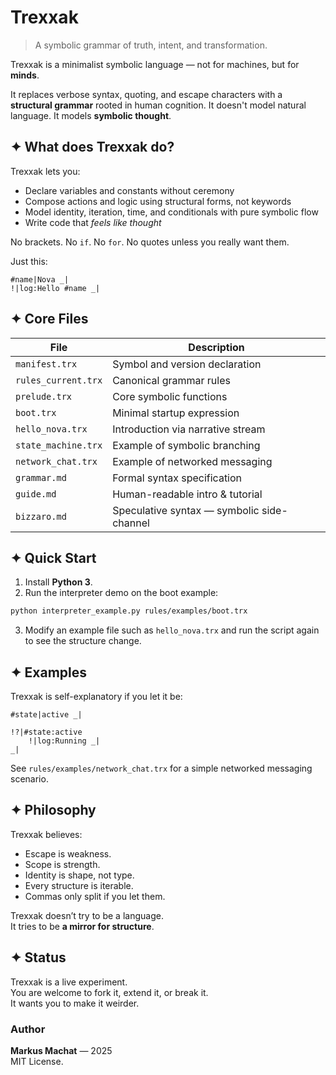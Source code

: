 # Trexxak

> A symbolic grammar of truth, intent, and transformation.

Trexxak is a minimalist symbolic language — not for machines, but for **minds**.

It replaces verbose syntax, quoting, and escape characters with a **structural grammar** rooted in human cognition. It doesn't model natural language. It models **symbolic thought**.

## ✦ What does Trexxak do?

Trexxak lets you:

- Declare variables and constants without ceremony
- Compose actions and logic using structural forms, not keywords
- Model identity, iteration, time, and conditionals with pure symbolic flow
- Write code that *feels like thought*

No brackets. No `if`. No `for`. No quotes unless you really want them.

Just this:

```trexxak
#name|Nova _|
!|log:Hello #name _|
```

## ✦ Core Files

| File | Description |
|------|-------------|
| `manifest.trx` | Symbol and version declaration |
| `rules_current.trx` | Canonical grammar rules |
| `prelude.trx` | Core symbolic functions |
| `boot.trx` | Minimal startup expression |
| `hello_nova.trx` | Introduction via narrative stream |
| `state_machine.trx` | Example of symbolic branching |
| `network_chat.trx` | Example of networked messaging |
| `grammar.md` | Formal syntax specification |
| `guide.md` | Human-readable intro & tutorial |
| `bizzaro.md` | Speculative syntax — symbolic side-channel |

## ✦ Quick Start

1. Install **Python 3**.
2. Run the interpreter demo on the boot example:

```bash
python interpreter_example.py rules/examples/boot.trx
```

3. Modify an example file such as `hello_nova.trx` and run the script again to see the structure change.

## ✦ Examples

Trexxak is self-explanatory if you let it be:

```trexxak
#state|active _|

!?|#state:active
    !|log:Running _|
_|
```

See `rules/examples/network_chat.trx` for a simple networked messaging scenario.

## ✦ Philosophy

Trexxak believes:

- Escape is weakness.
- Scope is strength.
- Identity is shape, not type.
- Every structure is iterable.
- Commas only split if you let them.

Trexxak doesn’t try to be a language.  
It tries to be **a mirror for structure**.

## ✦ Status

Trexxak is a live experiment.  
You are welcome to fork it, extend it, or break it.  
It wants you to make it weirder.

### Author

**Markus Machat** — 2025  
MIT License.